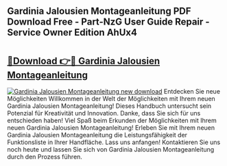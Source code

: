 ## Gardinia Jalousien Montageanleitung PDF Download Free - Part-NzG User Guide Repair - Service Owner Edition AhUx4

# <h2><a href="http://df6ah41.blite.top/?on=Gardinia+Jalousien+Montageanleitung">🔗Download 👉🔴 Gardinia Jalousien Montageanleitung</a></h2>

[![Gardinia Jalousien Montageanleitung new download](https://i.imgur.com/lujVjoI.png)](http://df6ah41.blite.top/?on=Gardinia+Jalousien+Montageanleitung)
Entdecken Sie neue Möglichkeiten Willkommen in der Welt der Möglichkeiten mit Ihrem neuen Gardinia Jalousien Montageanleitung! Dieses Handbuch untersucht sein Potenzial für Kreativität und Innovation. Danke, dass Sie sich für uns entschieden haben! Viel Spaß beim Erkunden der Möglichkeiten mit Ihrem neuen Gardinia Jalousien Montageanleitung! Erleben Sie mit Ihrem neuen Gardinia Jalousien Montageanleitung die Leistungsfähigkeit der Funktionsliste in Ihrer Handfläche. Lass uns anfangen! Kontaktieren Sie uns noch heute und lassen Sie sich von Gardinia Jalousien Montageanleitung durch den Prozess führen.
